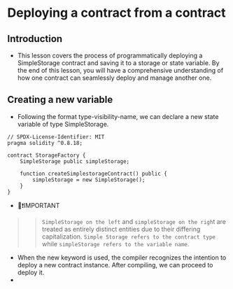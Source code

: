 # Deploying a contract from a contract

## Introduction
- This lesson covers the process of programmatically deploying a SimpleStorage contract and saving it to a storage or state variable. By the end of this lesson, you will have a comprehensive understanding of how one contract can seamlessly deploy and manage another one.

## Creating a new variable
- Following the format type-visibility-name, we can declare a new state variable of type SimpleStorage.

```
// SPDX-License-Identifier: MIT
pragma solidity ^0.8.18;

contract StorageFactory {
    SimpleStorage public simpleStorage;

    function createSimplestorageContract() public {
        simpleStorage = new SimpleStorage();
    }
}
```

- 👀❗IMPORTANT

>> `SimpleStorage on the left` and `simpleStorage on the righ`t are treated as entirely distinct entities due to their differing capitalization. `Simple Storage refers to the contract type` while `simpleStorage refers to the variable name`.

- When the new keyword is used, the compiler recognizes the intention to deploy a new contract instance. After compiling, we can proceed to deploy it.
- 
